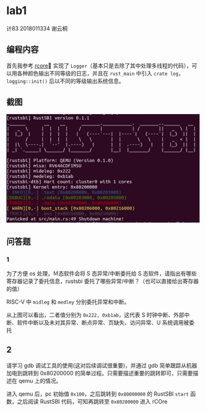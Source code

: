 # lab1

计83 2018011334 谢云桐



## 编程内容

首先我参考 [rcore](https://github.com/rcore-os/rCore/blob/master/kernel/src/logging.rs)  实现了 `Logger`（基本只是去除了其中处理多线程的代码），可以用各种颜色输出不同等级的日志，并且在  `rust_main` 中引入 `crate log`，`logging::init()` 后以不同的等级输出系统信息。



## 截图

<img src="lab1_pic/image-20210307221334376.png" alt="image-20210307221334376" style="zoom:50%;" />



## 问答题

### 1

为了方便 os 处理，Ｍ态软件会将 S 态异常/中断委托给 S 态软件，请指出有哪些寄存器记录了委托信息，rustsbi 委托了哪些异常/中断？（也可以直接给出寄存器的值）

RISC-V 中 `midleg` 和 `medley` 分别委托异常和中断。

从上图可以看出，二者值分别为 `0x222, 0xb1ab`，这代表 S 时钟中断、外部中断、软件中断以及未对其异常、断点异常、页缺失、访问异常、U 系统调用被委托

## 2

请学习 gdb 调试工具的使用(这对后续调试很重要)，并通过 gdb 简单跟踪从机器加电到跳转到 0x80200000 的简单过程。只需要描述重要的跳转即可，只需要描述在 qemu 上的情况。

进入 qemu 后，pc 初始值 `0x100`，之后跳转到 `0x80000000` 的 RustSBI `start` 函数，之后阅读 RustSBI 代码，可知再跳转至 `0x80200000` 进入 rCOre